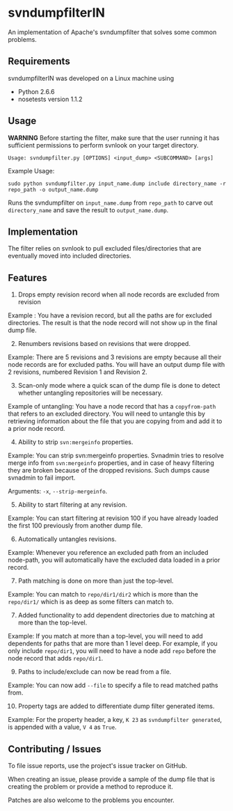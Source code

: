 svndumpfilterIN
===============


An implementation of Apache's svndumpfilter that solves some common problems.


## Requirements ##


svndumpfilterIN was developed on a Linux machine using

  * Python 2.6.6
  * nosetests version 1.1.2


##  Usage  ##


**WARNING** Before starting the filter, make sure that the user running it has sufficient permissions to perform svnlook on your
target directory.


    Usage: svndumpfilter.py [OPTIONS] <input_dump> <SUBCOMMAND> [args]



Example Usage:

    sudo python svndumpfilter.py input_name.dump include directory_name -r repo_path -o output_name.dump

Runs the svndumpfilter on `input_name.dump` from `repo_path` to carve out `directory_name`
and save the result to `output_name.dump`.


## Implementation ##


The filter relies on svnlook to pull excluded files/directories that are eventually moved into included
directories.


## Features ##


1. Drops empty revision record when all node records are excluded from revision

  Example : You have a revision record, but all the paths are for excluded directories.
  The result is that the node record will not show up in the final dump file.

2. Renumbers revisions based on revisions that were dropped.

  Example: There are 5 revisions and 3 revisions are empty because all their node records are for excluded paths.
  You will have an output dump file with 2 revisions, numbered Revision 1 and Revision 2.

3. Scan-only mode where a quick scan of the dump file is done to detect whether untangling repositories will be
necessary.

  Example of untangling: You have a node record that has a `copyfrom-path` that refers to an excluded directory.
  You will need to untangle this by retrieving information about the file that you are copying from and add
  it to a prior node record.

4. Ability to strip `svn:mergeinfo` properties.

  Example: You can strip svn:mergeinfo properties. Svnadmin tries to resolve merge info from `svn:mergeinfo` properties,
  and in case of heavy filtering they are broken because of the dropped revisions. Such dumps cause svnadmin to fail import. 

  Arguments: `-x`, `--strip-mergeinfo`.

5. Ability to start filtering at any revision.

  Example: You can start filtering at revision 100 if you have already loaded the first 100 previously from
  another dump file.

6. Automatically untangles revisions.

  Example: Whenever you reference an excluded path from an included node-path, you will automatically have the
  excluded data loaded in a prior record.

7. Path matching is done on more than just the top-level.
 
  Example: You can match to `repo/dir1/dir2` which is more than the `repo/dir1/` which is as deep as some filters
  can match to.

7. Added functionality to add dependent directories due to matching at more than the top-level.

  Example: If you match at more than a top-level, you will need to add dependents for paths that are more than 1
  level deep. For example, if you only include `repo/dir1`, you will need to have a node add `repo` before the
  node record that adds `repo/dir1`.

9. Paths to include/exclude can now be read from a file.

  Example: You can now add `--file` to specify a file to read matched paths from.

10. Property tags are added to differentiate dump filter generated items.

  Example: For the property header, a key, `K 23` as `svndumpfilter generated`, is appended with a value, `V 4`
  as `True`.


## Contributing / Issues ##


To file issue reports, use the project's issue tracker on GitHub.

When creating an issue, please provide a sample of the dump file that is creating the problem or provide a method to
reproduce it.

Patches are also welcome to the problems you encounter.




